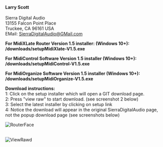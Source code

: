 <b>Larry Scott</b><br>  
Sierra Digital Audio<br>
13155 Falcon Point Place<br>
Truckee, CA  96161  USA<br>
EMail: SierraDigitalAudio@GMail.com<br>

<b>For MidiXLate Router Version 1.5 installer: (Windows 10+): &nbsp;&nbsp;&nbsp;&nbsp;&nbsp;&nbsp;&nbsp;&nbsp;  /downloads/setupMidiXlate-V1.5.exe</b><br>

<b>For MidiControl Software Version 1.5 installer (Windows 10+): &nbsp;&nbsp;&nbsp;  /downloads/setupMidiControl-V1.5.exe</b><br>

<b>For MidiOrganize Software Version 1.5 installer (Windows 10+): &nbsp; /downloads/setupMidiOrganize-V1.5.exe</b><br>

<b>Download instructions:</b><br>
1: Click on the setup installer which will open a GIT download page. <br> 
2: Press "view raw" to start download.  (see screenshot 2 below)<br>
3: Select the latest installer by clicking on setup link<br>
4: Notice the download will appear in the original SierraDigitalAudio page, not the popup download page (see screenshots below)<br>

![RouterFace](https://github.com/user-attachments/assets/43c228e0-ff50-4296-8cb7-263a691db000) <br><br>

![ViewRawd](https://sierradigitalaudio.com/images/GitDownload.png)
